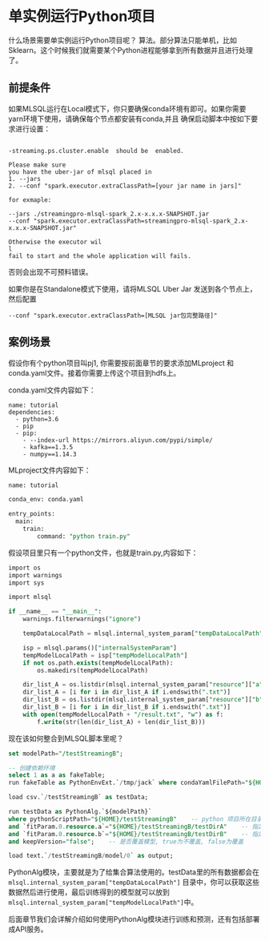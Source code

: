 # 单实例运行Python项目

什么场景需要单实例运行Python项目呢？ 算法。部分算法只能单机，比如Sklearn。这个时候我们就需要某个Python进程能够拿到所有数据并且进行处理了。

## 前提条件

如果MLSQL运行在Local模式下，你只要确保conda环境有即可。如果你需要yarn环境下使用，请确保每个节点都安装有conda,并且
确保启动脚本中按如下要求进行设置：


```

-streaming.ps.cluster.enable  should be  enabled.

Please make sure
you have the uber-jar of mlsql placed in
1. --jars
2. --conf "spark.executor.extraClassPath=[your jar name in jars]"

for exmaple:

--jars ./streamingpro-mlsql-spark_2.x-x.x.x-SNAPSHOT.jar
--conf "spark.executor.extraClassPath=streamingpro-mlsql-spark_2.x-x.x.x-SNAPSHOT.jar"

Otherwise the executor wil
l
fail to start and the whole application will fails.

```

否则会出现不可预料错误。

如果你是在Standalone模式下使用，请将MLSQL Uber Jar 发送到各个节点上，然后配置

```
--conf "spark.executor.extraClassPath=[MLSQL jar包完整路径]"
```

## 案例场景

假设你有个python项目叫pj1, 你需要按前面章节的要求添加MLproject 和 conda.yaml文件。接着你需要上传这个项目到hdfs上。

conda.yaml文件内容如下：

```
name: tutorial
dependencies:
  - python=3.6
  - pip
  - pip:
    - --index-url https://mirrors.aliyun.com/pypi/simple/
    - kafka==1.3.5
    - numpy==1.14.3

```

MLproject文件内容如下：

```sql
name: tutorial

conda_env: conda.yaml

entry_points:
  main:
    train:        
        command: "python train.py"

```

假设项目里只有一个python文件，也就是train.py,内容如下：

```sql
import os
import warnings
import sys

import mlsql

if __name__ == "__main__":
    warnings.filterwarnings("ignore")

    tempDataLocalPath = mlsql.internal_system_param["tempDataLocalPath"]

    isp = mlsql.params()["internalSystemParam"]
    tempModelLocalPath = isp["tempModelLocalPath"]
    if not os.path.exists(tempModelLocalPath):
        os.makedirs(tempModelLocalPath)

    dir_list_A = os.listdir(mlsql.internal_system_param["resource"]["a"])
    dir_list_A = [i for i in dir_list_A if i.endswith(".txt")]
    dir_list_B = os.listdir(mlsql.internal_system_param["resource"]["b"])
    dir_list_B = [i for i in dir_list_B if i.endswith(".txt")]
    with open(tempModelLocalPath + "/result.txt", "w") as f:
        f.write(str(len(dir_list_A) + len(dir_list_B)))

```

现在该如何整合到MLSQL脚本里呢？

```sql
set modelPath="/testStreamingB";

-- 创建依赖环境
select 1 as a as fakeTable;
run fakeTable as PythonEnvExt.`/tmp/jack` where condaYamlFilePath="${HOME}/testStreamingB" and command="create";

load csv.`/testStreamingB` as testData;

run testData as PythonAlg.`${modelPath}`
where pythonScriptPath="${HOME}/testStreamingB"    -- python 项目所在目录
and `fitParam.0.resource.a`="${HOME}/testStreamingB/testDirA"    -- 指定要加载文件目录
and `fitParam.0.resource.b`="${HOME}/testStreamingB/testDirB"    -- 指定要加载文件目录
and keepVersion="false";    -- 是否覆盖模型, true为不覆盖, false为覆盖

load text.`/testStreamingB/model/0` as output;

```

PythonAlg模块，主要就是为了给集合算法使用的。testData里的所有数据都会在`mlsql.internal_system_param["tempDataLocalPath"]`
目录中，你可以获取这些数据然后进行使用，最后训练得到的模型就可以放到`mlsql.internal_system_param["tempModelLocalPath"]`中。

后面章节我们会详解介绍如何使用PythonAlg模块进行训练和预测，还有包括部署成API服务。 






